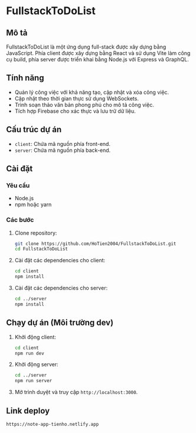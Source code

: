 # FullstackToDoList

## Mô tả

FullstackToDoList là một ứng dụng full-stack được xây dựng bằng JavaScript. Phía client được xây dựng bằng React và sử dụng Vite làm công cụ build, phía server được triển khai bằng Node.js với Express và GraphQL.

## Tính năng

- Quản lý công việc với khả năng tạo, cập nhật và xóa công việc.
- Cập nhật theo thời gian thực sử dụng WebSockets.
- Trình soạn thảo văn bản phong phú cho mô tả công việc.
- Tích hợp Firebase cho xác thực và lưu trữ dữ liệu.

## Cấu trúc dự án

- `client`: Chứa mã nguồn phía front-end.
- `server`: Chứa mã nguồn phía back-end.

## Cài đặt

### Yêu cầu

- Node.js
- npm hoặc yarn

### Các bước

1. Clone repository:
   ```bash
   git clone https://github.com/HoTien2004/FullstackToDoList.git
   cd FullstackToDoList
   ```

2. Cài đặt các dependencies cho client:
   ```bash
   cd client
   npm install
   ```

3. Cài đặt các dependencies cho server:
   ```bash
   cd ../server
   npm install
   ```

## Chạy dự án (Môi trường dev)
1. Khởi động client:
   ```bash
   cd client
   npm run dev
   ```

2. Khởi động server:
   ```bash
   cd ../server
   npm run server
   ```

3. Mở trình duyệt và truy cập `http://localhost:3000`.


## Link deploy

   ```bash
   https://note-app-tienho.netlify.app
   ```

